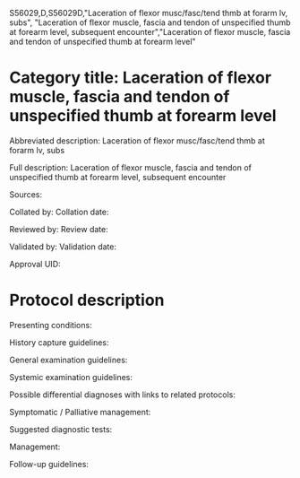 S56029,D,S56029D,"Laceration of flexor musc/fasc/tend thmb at forarm lv, subs", "Laceration of flexor muscle, fascia and tendon of unspecified thumb at forearm level, subsequent encounter","Laceration of flexor muscle, fascia and tendon of unspecified thumb at forearm level"
# Category title: Laceration of flexor muscle, fascia and tendon of unspecified thumb at forearm level

Abbreviated description: Laceration of flexor musc/fasc/tend thmb at forarm lv, subs

Full description: Laceration of flexor muscle, fascia and tendon of unspecified thumb at forearm level, subsequent encounter

Sources:

Collated by:
Collation date:

Reviewed by:
Review date:

Validated by:
Validation date:

Approval UID:

# Protocol description

Presenting conditions:

History capture guidelines:

General examination guidelines:

Systemic examination guidelines:

Possible differential diagnoses with links to related protocols:

Symptomatic / Palliative management:

Suggested diagnostic tests:

Management:

Follow-up guidelines:
